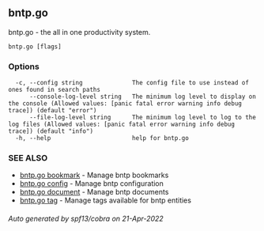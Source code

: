 ## bntp.go

bntp.go - the all in one productivity system.

```
bntp.go [flags]
```

### Options

```
  -c, --config string              The config file to use instead of ones found in search paths
      --console-log-level string   The minimum log level to display on the console (Allowed values: [panic fatal error warning info debug trace]) (default "error")
      --file-log-level string      The minimum log level to log to the log files (Allowed values: [panic fatal error warning info debug trace]) (default "info")
  -h, --help                       help for bntp.go
```

### SEE ALSO

* [bntp.go bookmark](bntp.go_bookmark.md)	 - Manage bntp bookmarks
* [bntp.go config](bntp.go_config.md)	 - Manage bntp configuration
* [bntp.go document](bntp.go_document.md)	 - Manage bntp documents
* [bntp.go tag](bntp.go_tag.md)	 - Manage tags available for bntp entities

###### Auto generated by spf13/cobra on 21-Apr-2022
